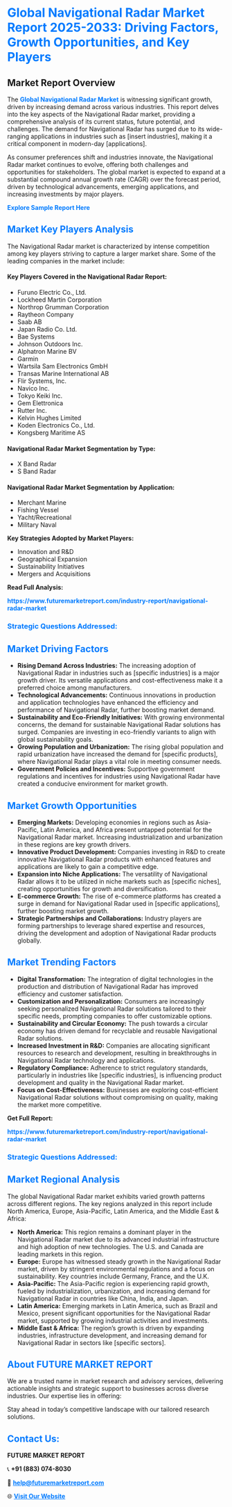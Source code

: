 <h1 style="color: #007BFF;">Global Navigational Radar Market Report 2025-2033: Driving Factors, Growth Opportunities, and Key Players</h1>

<section id="overview">
<h2>Market Report Overview</h2>
<p>The <a href="https://www.futuremarketreport.com/industry-report/navigational-radar-market" style="color: #007BFF; text-decoration: none;"><strong>Global Navigational Radar Market</strong></a> is witnessing significant growth, driven by increasing demand across various industries. This report delves into the key aspects of the Navigational Radar market, providing a comprehensive analysis of its current status, future potential, and challenges. The demand for Navigational Radar has surged due to its wide-ranging applications in industries such as [insert industries], making it a critical component in modern-day [applications].</p>
<p>As consumer preferences shift and industries innovate, the Navigational Radar market continues to evolve, offering both challenges and opportunities for stakeholders. The global market is expected to expand at a substantial compound annual growth rate (CAGR) over the forecast period, driven by technological advancements, emerging applications, and increasing investments by major players.</p>
</section>

<section id="overview">
<p><a href="https://www.futuremarketreport.com/request-sample/reportId=58001" style="color: #007BFF; text-decoration: none;"><strong>Explore Sample Report Here</strong></a></p>
</section>

<section id="key-players">
<h2 style="color: #007BFF;">Market Key Players Analysis</h2>
<p>The Navigational Radar market is characterized by intense competition among key players striving to capture a larger market share. Some of the leading companies in the market include:</p>
<h4>Key Players Covered in the Navigational Radar Report:</h4>
<ul><li>Furuno Electric Co., Ltd.</li><li>Lockheed Martin Corporation</li><li>Northrop Grumman Corporation</li><li>Raytheon Company</li><li>Saab AB</li><li>Japan Radio Co. Ltd.</li><li>Bae Systems</li><li>Johnson Outdoors Inc.</li><li>Alphatron Marine BV</li><li>Garmin</li><li>Wartsila Sam Electronics GmbH</li><li>Transas Marine International AB</li><li>Flir Systems, Inc.</li><li>Navico Inc.</li><li>Tokyo Keiki Inc.</li><li>Gem Elettronica</li><li>Rutter Inc.</li><li>Kelvin Hughes Limited</li><li>Koden Electronics Co., Ltd.</li><li>Kongsberg Maritime AS</li></ul>
<h4>Navigational Radar Market Segmentation by Type:</h4>
<ul><li>X Band Radar</li><li>S Band Radar</li></ul>

<h4>Navigational Radar Market Segmentation by Application:</h4>
<ul><li>Merchant Marine</li><li>Fishing Vessel</li><li>Yacht/Recreational</li><li>Military Naval</li></ul>
<p><strong>Key Strategies Adopted by Market Players:</strong></p>
<ul>
<li>Innovation and R&D</li>
<li>Geographical Expansion</li>
<li>Sustainability Initiatives</li>
<li>Mergers and Acquisitions</li>
</ul>
</section>

<section>
<p><strong>Read Full Analysis: </strong></p><a href="https://www.futuremarketreport.com/industry-report/navigational-radar-market" style="color: #007BFF; text-decoration: none;"><strong>https://www.futuremarketreport.com/industry-report/navigational-radar-market</strong></a>
<h3 style="color: #007BFF;">Strategic Questions Addressed:</h3>
</section>

<section id="driving-factors">
<h2 style="color: #007BFF;">Market Driving Factors</h2>
<ul>
<li><strong>Rising Demand Across Industries:</strong> The increasing adoption of Navigational Radar in industries such as [specific industries] is a major growth driver. Its versatile applications and cost-effectiveness make it a preferred choice among manufacturers.</li>
<li><strong>Technological Advancements:</strong> Continuous innovations in production and application technologies have enhanced the efficiency and performance of Navigational Radar, further boosting market demand.</li>
<li><strong>Sustainability and Eco-Friendly Initiatives:</strong> With growing environmental concerns, the demand for sustainable Navigational Radar solutions has surged. Companies are investing in eco-friendly variants to align with global sustainability goals.</li>
<li><strong>Growing Population and Urbanization:</strong> The rising global population and rapid urbanization have increased the demand for [specific products], where Navigational Radar plays a vital role in meeting consumer needs.</li>
<li><strong>Government Policies and Incentives:</strong> Supportive government regulations and incentives for industries using Navigational Radar have created a conducive environment for market growth.</li>
</ul>
</section>

<section id="growth-opportunities">
<h2 style="color: #007BFF;">Market Growth Opportunities</h2>
<ul>
<li><strong>Emerging Markets:</strong> Developing economies in regions such as Asia-Pacific, Latin America, and Africa present untapped potential for the Navigational Radar market. Increasing industrialization and urbanization in these regions are key growth drivers.</li>
<li><strong>Innovative Product Development:</strong> Companies investing in R&D to create innovative Navigational Radar products with enhanced features and applications are likely to gain a competitive edge.</li>
<li><strong>Expansion into Niche Applications:</strong> The versatility of Navigational Radar allows it to be utilized in niche markets such as [specific niches], creating opportunities for growth and diversification.</li>
<li><strong>E-commerce Growth:</strong> The rise of e-commerce platforms has created a surge in demand for Navigational Radar used in [specific applications], further boosting market growth.</li>
<li><strong>Strategic Partnerships and Collaborations:</strong> Industry players are forming partnerships to leverage shared expertise and resources, driving the development and adoption of Navigational Radar products globally.</li>
</ul>
</section>

<section id="trending-factors">
<h2 style="color: #007BFF;">Market Trending Factors</h2>
<ul>
<li><strong>Digital Transformation:</strong> The integration of digital technologies in the production and distribution of Navigational Radar has improved efficiency and customer satisfaction.</li>
<li><strong>Customization and Personalization:</strong> Consumers are increasingly seeking personalized Navigational Radar solutions tailored to their specific needs, prompting companies to offer customizable options.</li>
<li><strong>Sustainability and Circular Economy:</strong> The push towards a circular economy has driven demand for recyclable and reusable Navigational Radar solutions.</li>
<li><strong>Increased Investment in R&D:</strong> Companies are allocating significant resources to research and development, resulting in breakthroughs in Navigational Radar technology and applications.</li>
<li><strong>Regulatory Compliance:</strong> Adherence to strict regulatory standards, particularly in industries like [specific industries], is influencing product development and quality in the Navigational Radar market.</li>
<li><strong>Focus on Cost-Effectiveness:</strong> Businesses are exploring cost-efficient Navigational Radar solutions without compromising on quality, making the market more competitive.</li>
</ul>
</section>

<section>
<p><strong>Get Full Report: </strong></p><a href="https://www.futuremarketreport.com/industry-report/navigational-radar-market" style="color: #007BFF; text-decoration: none;"><strong>https://www.futuremarketreport.com/industry-report/navigational-radar-market</strong></a>
<h3 style="color: #007BFF;">Strategic Questions Addressed:</h3>
</section>


<section id="regional-analysis">
<h2 style="color: #007BFF;">Market Regional Analysis</h2>
<p>The global Navigational Radar market exhibits varied growth patterns across different regions. The key regions analyzed in this report include North America, Europe, Asia-Pacific, Latin America, and the Middle East & Africa:</p>
<ul>
<li><strong>North America:</strong> This region remains a dominant player in the Navigational Radar market due to its advanced industrial infrastructure and high adoption of new technologies. The U.S. and Canada are leading markets in this region.</li>
<li><strong>Europe:</strong> Europe has witnessed steady growth in the Navigational Radar market, driven by stringent environmental regulations and a focus on sustainability. Key countries include Germany, France, and the U.K.</li>
<li><strong>Asia-Pacific:</strong> The Asia-Pacific region is experiencing rapid growth, fueled by industrialization, urbanization, and increasing demand for Navigational Radar in countries like China, India, and Japan.</li>
<li><strong>Latin America:</strong> Emerging markets in Latin America, such as Brazil and Mexico, present significant opportunities for the Navigational Radar market, supported by growing industrial activities and investments.</li>
<li><strong>Middle East & Africa:</strong> The region’s growth is driven by expanding industries, infrastructure development, and increasing demand for Navigational Radar in sectors like [specific sectors].</li>
</ul>
</section>

<footer>
<h2 style="color: #007BFF;">About FUTURE MARKET REPORT</h2>
<p>We are a trusted name in market research and advisory services, delivering actionable insights and strategic support to businesses across diverse industries. Our expertise lies in offering:</p>

<p>Stay ahead in today’s competitive landscape with our tailored research solutions.</p>

<h2 style="color: #007BFF;">Contact Us:</h2>
<p><strong>FUTURE MARKET REPORT</strong></p>
<p>📞 <strong>+91 (883) 074-8030</strong></p>
<p>📧 <strong><a href="mailto:help@futuremarketreport.com" style="color: #007BFF;">help@futuremarketreport.com</a></strong></p>
<p>🌐 <strong><a href="https://www.futuremarketreport.com/" style="color: #007BFF;">Visit Our Website</a></strong></p>
</footer>